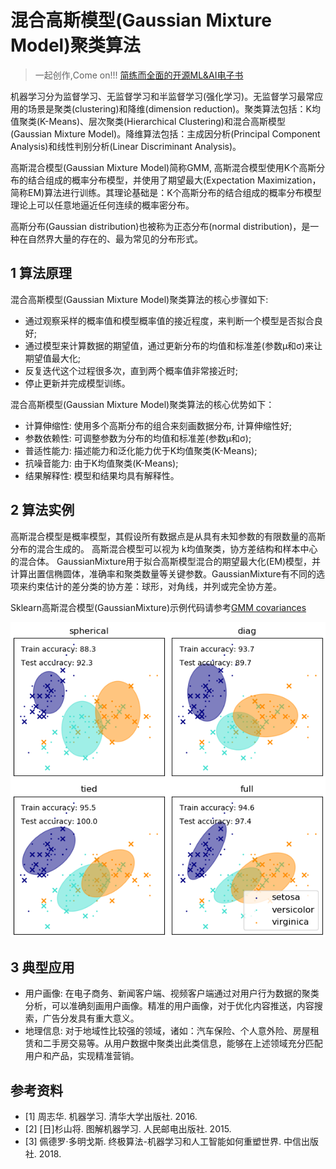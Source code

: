 # 混合高斯模型(Gaussian Mixture Model)聚类算法

> 一起创作,Come on!!! [简练而全面的开源ML&AI电子书](https://github.com/media-tm/MTOpenML)

机器学习分为监督学习、无监督学习和半监督学习(强化学习)。无监督学习最常应用的场景是聚类(clustering)和降维(dimension reduction)。聚类算法包括：K均值聚类(K-Means)、层次聚类(Hierarchical Clustering)和混合高斯模型(Gaussian Mixture Model)。降维算法包括：主成因分析(Principal Component Analysis)和线性判别分析(Linear Discriminant Analysis)。

高斯混合模型(Gaussian Mixture Model)简称GMM, 高斯混合模型使用K个高斯分布的结合组成的概率分布模型，并使用了期望最大(Expectation Maximization，简称EM)算法进行训练。其理论基础是：K个高斯分布的结合组成的概率分布模型理论上可以任意地逼近任何连续的概率密分布。

高斯分布(Gaussian distribution)也被称为正态分布(normal distribution)，是一种在自然界大量的存在的、最为常见的分布形式。

## 1 算法原理

混合高斯模型(Gaussian Mixture Model)聚类算法的核心步骤如下:

- 通过观察采样的概率值和模型概率值的接近程度，来判断一个模型是否拟合良好;
- 通过模型来计算数据的期望值，通过更新分布的均值和标准差(参数μ和σ)来让期望值最大化;
- 反复迭代这个过程很多次，直到两个概率值非常接近时;
- 停止更新并完成模型训练。

混合高斯模型(Gaussian Mixture Model)聚类算法的核心优势如下：

- 计算伸缩性: 使用多个高斯分布的组合来刻画数据分布, 计算伸缩性好;
- 参数依赖性: 可调整参数为分布的均值和标准差(参数μ和σ);
- 普适性能力: 描述能力和泛化能力优于K均值聚类(K-Means);
- 抗噪音能力: 由于K均值聚类(K-Means);
- 结果解释性: 模型和结果均具有解释性。

## 2 算法实例

 高斯混合模型是概率模型，其假设所有数据点是从具有未知参数的有限数量的高斯分布的混合生成的。 高斯混合模型可以视为
 k均值聚类，协方差结构和样本中心的混合体。 GaussianMixture用于拟合高斯模型混合的期望最大化(EM)模型，并计算出置信椭圆体，准确率和聚类数量等关键参数。GaussianMixture有不同的选项来约束估计的差分类的协方差：球形，对角线，并列或完全协方差。

 Sklearn高斯混合模型(GaussianMixture)示例代码请参考[GMM covariances](http://scikit-learn.org/stable/auto_examples/mixture/plot_gmm_covariances.html)

 ![高斯混合模型(GaussianMixture)](../images/63-sklearn-culster-gmm-covariances.png)

## 3 典型应用

- 用户画像: 在电子商务、新闻客户端、视频客户端通过对用户行为数据的聚类分析，可以准确刻画用户画像。精准的用户画像，对于优化内容推送，内容搜索，广告分发具有重大意义。
- 地理信息: 对于地域性比较强的领域，诸如：汽车保险、个人意外险、房屋租赁和二手房交易等。从用户数据中聚类出此类信息，能够在上述领域充分匹配用户和产品，实现精准营销。

## 参考资料

- [1] 周志华. 机器学习. 清华大学出版社. 2016.
- [2] [日]杉山将. 图解机器学习. 人民邮电出版社. 2015.
- [3] 佩德罗·多明戈斯. 终极算法-机器学习和人工智能如何重塑世界. 中信出版社. 2018.